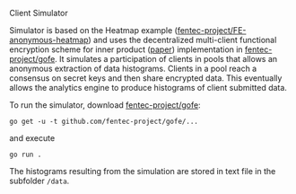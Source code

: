 Client Simulator

Simulator is based on the Heatmap example ([fentec-project/FE-anonymous-heatmap](https://github.com/fentec-project/FE-anonymous-heatmap)) and uses the decentralized multi-client functional encryption scheme for inner product ([paper](https://eprint.iacr.org/2017/989.pdf)) implementation in [fentec-project/gofe](https://github.com/fentec-project/gofe). It simulates a participation of clients in pools that allows an anonymous extraction of data histograms. Clients in a pool reach a consensus on secret keys and then share encrypted data. This eventually allows the analytics engine to produce histograms of client submitted data.

To run the simulator, download [fentec-project/gofe](https://github.com/fentec-project/gofe):
```
go get -u -t github.com/fentec-project/gofe/...
```
and execute
```
go run .
```
The histograms resulting from the simulation are stored in text file in the subfolder `/data`.
